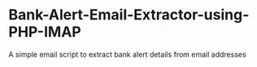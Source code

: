 # Bank-Alert-Email-Extractor-using-PHP-IMAP
A simple email script to extract bank alert details from email addresses
